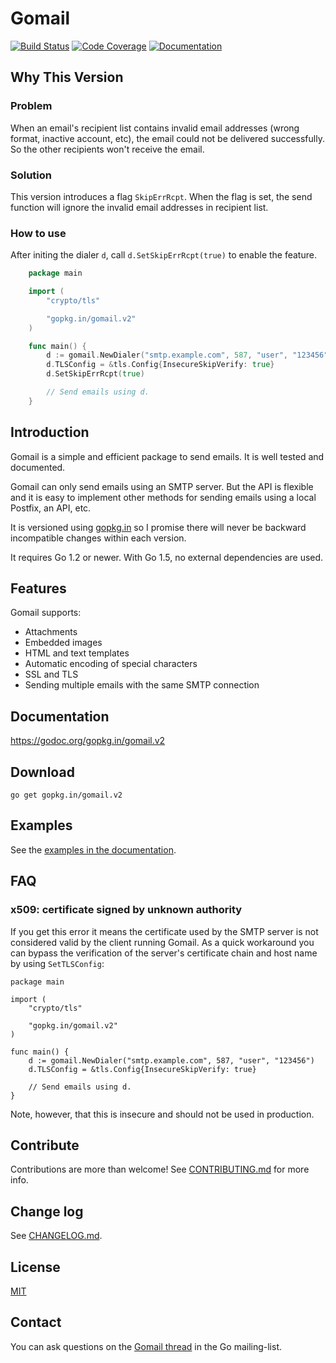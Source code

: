 # Gomail
[![Build Status](https://travis-ci.org/go-gomail/gomail.svg?branch=v2)](https://travis-ci.org/go-gomail/gomail) [![Code Coverage](http://gocover.io/_badge/gopkg.in/gomail.v2)](http://gocover.io/gopkg.in/gomail.v2) [![Documentation](https://godoc.org/gopkg.in/gomail.v2?status.svg)](https://godoc.org/gopkg.in/gomail.v2)

## Why This Version
### Problem
When an email's recipient list contains invalid email addresses (wrong format, inactive account, etc), the email could not be delivered successfully. So the other recipients won't receive the email.
### Solution
This version introduces a flag `SkipErrRcpt`. When the flag is set, the send function will ignore the invalid email addresses in recipient list.
### How to use
After initing the dialer `d`, call `d.SetSkipErrRcpt(true)` to enable the feature.
```go
    package main

    import (
    	"crypto/tls"

    	"gopkg.in/gomail.v2"
    )

    func main() {
    	d := gomail.NewDialer("smtp.example.com", 587, "user", "123456")
    	d.TLSConfig = &tls.Config{InsecureSkipVerify: true}
        d.SetSkipErrRcpt(true)

        // Send emails using d.
    }

```

## Introduction

Gomail is a simple and efficient package to send emails. It is well tested and
documented.

Gomail can only send emails using an SMTP server. But the API is flexible and it
is easy to implement other methods for sending emails using a local Postfix, an
API, etc.

It is versioned using [gopkg.in](https://gopkg.in) so I promise
there will never be backward incompatible changes within each version.

It requires Go 1.2 or newer. With Go 1.5, no external dependencies are used.

## Features

Gomail supports:
- Attachments
- Embedded images
- HTML and text templates
- Automatic encoding of special characters
- SSL and TLS
- Sending multiple emails with the same SMTP connection


## Documentation

https://godoc.org/gopkg.in/gomail.v2


## Download

    go get gopkg.in/gomail.v2


## Examples

See the [examples in the documentation](https://godoc.org/gopkg.in/gomail.v2#example-package).


## FAQ

### x509: certificate signed by unknown authority

If you get this error it means the certificate used by the SMTP server is not
considered valid by the client running Gomail. As a quick workaround you can
bypass the verification of the server's certificate chain and host name by using
`SetTLSConfig`:

    package main

    import (
    	"crypto/tls"

    	"gopkg.in/gomail.v2"
    )

    func main() {
    	d := gomail.NewDialer("smtp.example.com", 587, "user", "123456")
    	d.TLSConfig = &tls.Config{InsecureSkipVerify: true}

        // Send emails using d.
    }

Note, however, that this is insecure and should not be used in production.


## Contribute

Contributions are more than welcome! See [CONTRIBUTING.md](CONTRIBUTING.md) for
more info.


## Change log

See [CHANGELOG.md](CHANGELOG.md).


## License

[MIT](LICENSE)


## Contact

You can ask questions on the [Gomail
thread](https://groups.google.com/d/topic/golang-nuts/jMxZHzvvEVg/discussion)
in the Go mailing-list.
